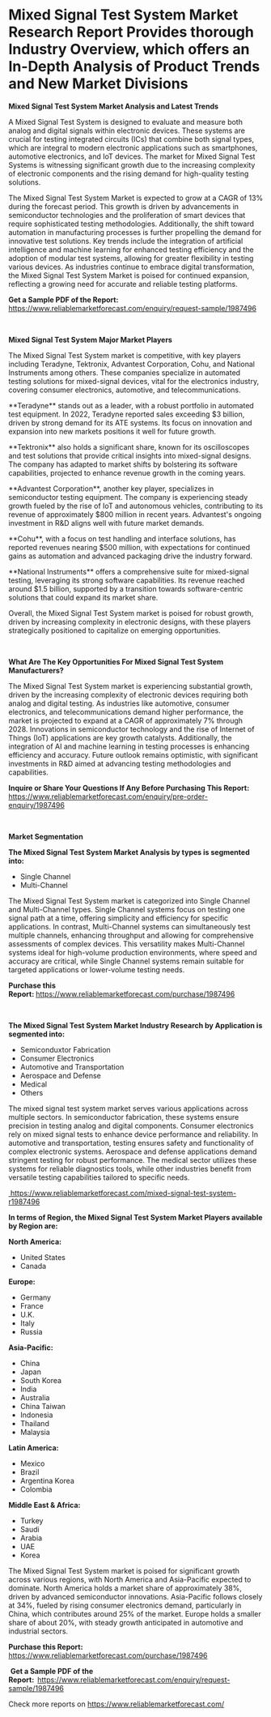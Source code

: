 <p><h1>Mixed Signal Test System Market Research Report Provides thorough Industry Overview, which offers an In-Depth Analysis of Product Trends and New Market Divisions</h1></p><p><strong>Mixed Signal Test System Market Analysis and Latest Trends</strong></p>
<p><p>A Mixed Signal Test System is designed to evaluate and measure both analog and digital signals within electronic devices. These systems are crucial for testing integrated circuits (ICs) that combine both signal types, which are integral to modern electronic applications such as smartphones, automotive electronics, and IoT devices. The market for Mixed Signal Test Systems is witnessing significant growth due to the increasing complexity of electronic components and the rising demand for high-quality testing solutions.</p><p>The Mixed Signal Test System Market is expected to grow at a CAGR of 13% during the forecast period. This growth is driven by advancements in semiconductor technologies and the proliferation of smart devices that require sophisticated testing methodologies. Additionally, the shift toward automation in manufacturing processes is further propelling the demand for innovative test solutions. Key trends include the integration of artificial intelligence and machine learning for enhanced testing efficiency and the adoption of modular test systems, allowing for greater flexibility in testing various devices. As industries continue to embrace digital transformation, the Mixed Signal Test System Market is poised for continued expansion, reflecting a growing need for accurate and reliable testing platforms.</p></p>
<p><strong>Get a Sample PDF of the Report:&nbsp;</strong> <a href="https://www.reliablemarketforecast.com/enquiry/request-sample/1987496?utm_campaign=2439&utm_medium=2&utm_source=Github&utm_content=ia&utm_term=07042025&utm_id=mixed-signal-test-system">https://www.reliablemarketforecast.com/enquiry/request-sample/1987496</a></p>
<p>&nbsp;</p>
<p><strong>Mixed Signal Test System Major Market Players</strong></p>
<p><p>The Mixed Signal Test System market is competitive, with key players including Teradyne, Tektronix, Advantest Corporation, Cohu, and National Instruments among others. These companies specialize in automated testing solutions for mixed-signal devices, vital for the electronics industry, covering consumer electronics, automotive, and telecommunications.</p><p>**Teradyne** stands out as a leader, with a robust portfolio in automated test equipment. In 2022, Teradyne reported sales exceeding $3 billion, driven by strong demand for its ATE systems. Its focus on innovation and expansion into new markets positions it well for future growth.</p><p>**Tektronix** also holds a significant share, known for its oscilloscopes and test solutions that provide critical insights into mixed-signal designs. The company has adapted to market shifts by bolstering its software capabilities, projected to enhance revenue growth in the coming years.</p><p>**Advantest Corporation**, another key player, specializes in semiconductor testing equipment. The company is experiencing steady growth fueled by the rise of IoT and autonomous vehicles, contributing to its revenue of approximately $800 million in recent years. Advantest's ongoing investment in R&D aligns well with future market demands.</p><p>**Cohu**, with a focus on test handling and interface solutions, has reported revenues nearing $500 million, with expectations for continued gains as automation and advanced packaging drive the industry forward.</p><p>**National Instruments** offers a comprehensive suite for mixed-signal testing, leveraging its strong software capabilities. Its revenue reached around $1.5 billion, supported by a transition towards software-centric solutions that could expand its market share.</p><p>Overall, the Mixed Signal Test System market is poised for robust growth, driven by increasing complexity in electronic designs, with these players strategically positioned to capitalize on emerging opportunities.</p></p>
<p>&nbsp;</p>
<p><strong>What Are The Key Opportunities For Mixed Signal Test System Manufacturers?</strong></p>
<p><p>The Mixed Signal Test System market is experiencing substantial growth, driven by the increasing complexity of electronic devices requiring both analog and digital testing. As industries like automotive, consumer electronics, and telecommunications demand higher performance, the market is projected to expand at a CAGR of approximately 7% through 2028. Innovations in semiconductor technology and the rise of Internet of Things (IoT) applications are key growth catalysts. Additionally, the integration of AI and machine learning in testing processes is enhancing efficiency and accuracy. Future outlook remains optimistic, with significant investments in R&D aimed at advancing testing methodologies and capabilities.</p></p>
<p><strong>Inquire or Share Your Questions If Any Before Purchasing This Report:</strong> <a href="https://www.reliablemarketforecast.com/enquiry/pre-order-enquiry/1987496?utm_campaign=2439&utm_medium=2&utm_source=Github&utm_content=ia&utm_term=07042025&utm_id=mixed-signal-test-system">https://www.reliablemarketforecast.com/enquiry/pre-order-enquiry/1987496</a></p>
<p>&nbsp;</p>
<p><strong>Market Segmentation</strong></p>
<p><strong>The Mixed Signal Test System Market Analysis by types is segmented into:</strong></p>
<p><ul><li>Single Channel</li><li>Multi-Channel</li></ul></p>
<p><p>The Mixed Signal Test System market is categorized into Single Channel and Multi-Channel types. Single Channel systems focus on testing one signal path at a time, offering simplicity and efficiency for specific applications. In contrast, Multi-Channel systems can simultaneously test multiple channels, enhancing throughput and allowing for comprehensive assessments of complex devices. This versatility makes Multi-Channel systems ideal for high-volume production environments, where speed and accuracy are critical, while Single Channel systems remain suitable for targeted applications or lower-volume testing needs.</p></p>
<p><strong>Purchase this Report:&nbsp;</strong><a href="https://www.reliablemarketforecast.com/purchase/1987496?utm_campaign=2439&utm_medium=2&utm_source=Github&utm_content=ia&utm_term=07042025&utm_id=mixed-signal-test-system">https://www.reliablemarketforecast.com/purchase/1987496</a></p>
<p>&nbsp;</p>
<p><strong>The Mixed Signal Test System Market Industry Research by Application is segmented into:</strong></p>
<p><ul><li>Semiconduxtor Fabrication</li><li>Consumer Electronics</li><li>Automotive and Transportation</li><li>Aerospace and Defense</li><li>Medical</li><li>Others</li></ul></p>
<p><p>The mixed signal test system market serves various applications across multiple sectors. In semiconductor fabrication, these systems ensure precision in testing analog and digital components. Consumer electronics rely on mixed signal tests to enhance device performance and reliability. In automotive and transportation, testing ensures safety and functionality of complex electronic systems. Aerospace and defense applications demand stringent testing for robust performance. The medical sector utilizes these systems for reliable diagnostics tools, while other industries benefit from versatile testing capabilities tailored to specific needs.</p></p>
<p><a href="https://www.reliablemarketforecast.com/mixed-signal-test-system-r1987496?utm_campaign=2439&utm_medium=2&utm_source=Github&utm_content=ia&utm_term=07042025&utm_id=mixed-signal-test-system">&nbsp;https://www.reliablemarketforecast.com/mixed-signal-test-system-r1987496</a></p>
<p><strong>In terms of Region, the Mixed Signal Test System Market Players available by Region are:</strong></p>
<p>
    <p> <strong> North America: </strong>
        <ul>
            <li>United States</li>
            <li>Canada</li>
        </ul>
        </p> 
    <p> <strong> Europe: </strong>
        <ul>
            <li>Germany</li>
            <li>France</li>
            <li>U.K.</li>
            <li>Italy</li>
            <li>Russia</li>
        </ul>
        </p> 
    <p> <strong> Asia-Pacific: </strong>
        <ul>
            <li>China</li>
            <li>Japan</li>
            <li>South Korea</li>
            <li>India</li>
            <li>Australia</li>
            <li>China Taiwan</li>
            <li>Indonesia</li>
            <li>Thailand</li>
            <li>Malaysia</li>
        </ul>
        </p> 
    <p> <strong> Latin America: </strong>
        <ul>
            <li>Mexico</li>
            <li>Brazil</li>
            <li>Argentina Korea</li>
            <li>Colombia</li>
        </ul>
        </p> 
    <p> <strong> Middle East & Africa: </strong>
        <ul>
            <li>Turkey</li>
            <li>Saudi</li>
            <li>Arabia</li>
            <li>UAE</li>
            <li>Korea</li>
        </ul>
    </p>
    </p>
<p><p>The Mixed Signal Test System market is poised for significant growth across various regions, with North America and Asia-Pacific expected to dominate. North America holds a market share of approximately 38%, driven by advanced semiconductor innovations. Asia-Pacific follows closely at 34%, fueled by rising consumer electronics demand, particularly in China, which contributes around 25% of the market. Europe holds a smaller share of about 20%, with steady growth anticipated in automotive and industrial sectors.</p></p>
<p><strong>Purchase this Report: </strong><a href="https://www.reliablemarketforecast.com/purchase/1987496?utm_campaign=2439&utm_medium=2&utm_source=Github&utm_content=ia&utm_term=07042025&utm_id=mixed-signal-test-system">https://www.reliablemarketforecast.com/purchase/1987496</a></p>
<p>&nbsp;<strong>Get a Sample PDF of the Report:&nbsp;&nbsp;</strong><a href="https://www.reliablemarketforecast.com/enquiry/request-sample/1987496?utm_campaign=2439&utm_medium=2&utm_source=Github&utm_content=ia&utm_term=07042025&utm_id=mixed-signal-test-system">https://www.reliablemarketforecast.com/enquiry/request-sample/1987496</a></p>
<p><strong></strong></p>
<p>Check more reports on <a href="https://www.reliablemarketforecast.com/?utm_campaign=2439&utm_medium=2&utm_source=Github&utm_content=ia&utm_term=07042025&utm_id=mixed-signal-test-system">https://www.reliablemarketforecast.com/</a></p>